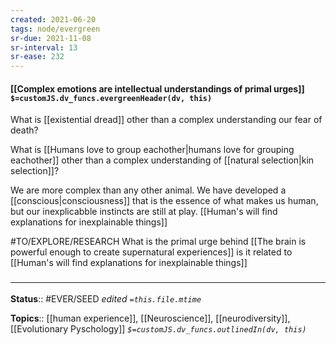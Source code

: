 ```yaml
---
created: 2021-06-20
tags: node/evergreen
sr-due: 2021-11-08
sr-interval: 13
sr-ease: 232
---
```


#### [[Complex emotions are intellectual understandings of primal urges]] `$=customJS.dv_funcs.evergreenHeader(dv, this)`

What is [[existential dread]] other than a complex understanding our fear of death? 

What is [[Humans love to group eachother|humans love for grouping eachother]] other than a complex understanding of [[natural selection|kin selection]]?

We are more complex than any other animal. We have developed a [[conscious|consciousness]] that is the essence of what makes us human, but our inexplicabble instincts are still at play. [[Human's will find explanations for inexplainable things]]

#TO/EXPLORE/RESEARCH What is the primal urge behind [[The brain is powerful enough to create supernatural experiences]] is it related to [[Human's will find explanations for inexplainable things]]

### <hr class="footnote"/>

**Status**:: #EVER/SEED
*edited `=this.file.mtime`*

**Topics**:: [[human experience]], [[Neuroscience]], [[neurodiversity]], [[Evolutionary Pyschology]]
*`$=customJS.dv_funcs.outlinedIn(dv, this)`*

